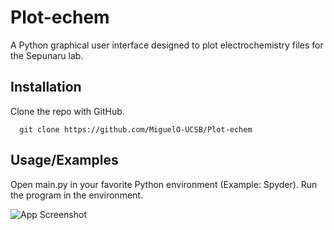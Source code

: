 # Plot-echem

A Python graphical user interface designed to plot electrochemistry files for the Sepunaru lab.

## Installation

Clone the repo with GitHub.

```
  git clone https://github.com/MiguelO-UCSB/Plot-echem

```
    
## Usage/Examples

Open main.py in your favorite Python environment (Example: Spyder).
Run the program in the environment.

![App Screenshot](https://github.com/SepLabUCSB/decay-fits/blob/trunk/docs/Code_inputs.png?raw=true)
